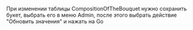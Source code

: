 При изменении таблицы CompositionOfTheBouquet нужно сохранить букет, выбрать его в меню Admin, после этого выбрать действие "Обновить значения" и нажать на Go